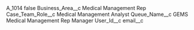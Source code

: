 <?xml version="1.0" encoding="UTF-8"?>
<CustomMetadata xmlns="http://soap.sforce.com/2006/04/metadata" xmlns:xsi="http://www.w3.org/2001/XMLSchema-instance" xmlns:xsd="http://www.w3.org/2001/XMLSchema">
    <label>A_1014</label>
    <protected>false</protected>
    <values>
        <field>Business_Area__c</field>
        <value xsi:type="xsd:string">Medical Management Rep</value>
    </values>
    <values>
        <field>Case_Team_Role__c</field>
        <value xsi:type="xsd:string">Medical Management Analyst</value>
    </values>
    <values>
        <field>Queue_Name__c</field>
        <value xsi:type="xsd:string">GEMS Medical Management Rep Manager</value>
    </values>
    <values>
        <field>User_Id__c</field>
        <value xsi:nil="true"/>
    </values>
    <values>
        <field>email__c</field>
        <value xsi:nil="true"/>
    </values>
</CustomMetadata>
